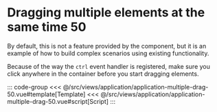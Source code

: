 <applicationMultipleDrag50/>

# Dragging multiple elements at the same time 50

By default, this is not a feature provided by the component, but it is an example of how to build complex scenarios using existing functionality.

Because of the way the `ctrl` event handler is registered, make sure you click anywhere in the container before you start dragging elements.

::: code-group
<<< @/src/views/application/application-multiple-drag-50.vue#template[Template]
<<< @/src/views/application/application-multiple-drag-50.vue#script[Script]
:::